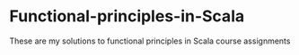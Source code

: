 # Functional-principles-in-Scala
These are my solutions to functional principles in Scala course  assignments
